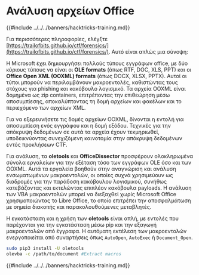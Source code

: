 # Ανάλυση αρχείων Office

{{#include ../../../banners/hacktricks-training.md}}

Για περισσότερες πληροφορίες, ελέγξτε [https://trailofbits.github.io/ctf/forensics/](https://trailofbits.github.io/ctf/forensics/). Αυτό είναι απλώς μια σύνοψη:

Η Microsoft έχει δημιουργήσει πολλούς τύπους εγγράφων office, με δύο κύριους τύπους να είναι οι **OLE formats** (όπως RTF, DOC, XLS, PPT) και οι **Office Open XML (OOXML) formats** (όπως DOCX, XLSX, PPTX). Αυτοί οι τύποι μπορούν να περιλαμβάνουν μακροεντολές, καθιστώντας τους στόχους για phishing και κακόβουλο λογισμικό. Τα αρχεία OOXML είναι δομημένα ως zip containers, επιτρέποντας την επιθεώρηση μέσω αποσυμπίεσης, αποκαλύπτοντας τη δομή αρχείων και φακέλων και το περιεχόμενο των αρχείων XML.

Για να εξερευνήσετε τις δομές αρχείων OOXML, δίνονται η εντολή για αποσυμπίεση ενός εγγράφου και η δομή εξόδου. Τεχνικές για την απόκρυψη δεδομένων σε αυτά τα αρχεία έχουν τεκμηριωθεί, υποδεικνύοντας συνεχιζόμενη καινοτομία στην απόκρυψη δεδομένων εντός προκλήσεων CTF.

Για ανάλυση, τα **oletools** και **OfficeDissector** προσφέρουν ολοκληρωμένα σύνολα εργαλείων για την εξέταση τόσο των εγγράφων OLE όσο και των OOXML. Αυτά τα εργαλεία βοηθούν στην αναγνώριση και ανάλυση ενσωματωμένων μακροεντολών, οι οποίες συχνά χρησιμεύουν ως διαδρομές για την παράδοση κακόβουλου λογισμικού, συνήθως κατεβάζοντας και εκτελώντας επιπλέον κακόβουλα payloads. Η ανάλυση των VBA μακροεντολών μπορεί να διεξαχθεί χωρίς Microsoft Office χρησιμοποιώντας το Libre Office, το οποίο επιτρέπει την αποσφαλμάτωση με σημεία διακοπής και παρακολουθούμενες μεταβλητές.

Η εγκατάσταση και η χρήση των **oletools** είναι απλή, με εντολές που παρέχονται για την εγκατάσταση μέσω pip και την εξαγωγή μακροεντολών από έγγραφα. Η αυτόματη εκτέλεση των μακροεντολών ενεργοποιείται από συναρτήσεις όπως `AutoOpen`, `AutoExec` ή `Document_Open`.
```bash
sudo pip3 install -U oletools
olevba -c /path/to/document #Extract macros
```
{{#include ../../../banners/hacktricks-training.md}}
